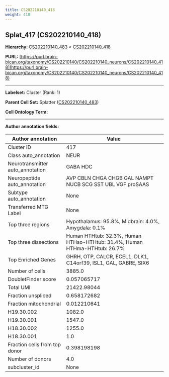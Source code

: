 ```yaml
---
title: CS202210140_418
weight: 418
---
```

## Splat_417 (CS202210140_418)
<b>Hierarchy: </b>
[CS202210140_483](../CS202210140_483) >
[CS202210140_418](../CS202210140_418)

**PURL:** [https://purl.brain-bican.org/taxonomy/CS202210140/CS202210140_neurons/CS202210140_418](https://purl.brain-bican.org/taxonomy/CS202210140/CS202210140_neurons/CS202210140_418)

---


**Labelset:** Cluster (Rank: 1)

**Parent Cell Set:** Splatter ([CS202210140_483](../CS202210140_483))



**Cell Ontology Term:** 

[MARKER GENES.]: #


---

[TRANSFERRED ANNOTATIONS.]: #


[AUTHOR ANNOTATION FIELDS.]: #


**Author annotation fields:**

| Author annotation | Value |
|-------------------|-------|
|Cluster ID|417|
|Class auto_annotation|NEUR|
|Neurotransmitter auto_annotation|GABA HDC|
|Neuropeptide auto_annotation|AVP CBLN CHGA CHGB GAL NAMPT NUCB SCG SST UBL VGF proSAAS|
|Subtype auto_annotation|None|
|Transferred MTG Label|None|
|Top three regions|Hypothalamus: 95.8%, Midbrain: 4.0%, Amygdala: 0.1%|
|Top three dissections|Human HTHtub: 32.3%, Human HTHso-HTHtub: 31.4%, Human HTHma-HTHtub: 26.7%|
|Top Enriched Genes|GHRH, OTP, CALCR, ECEL1, DLK1, C14orf39, ISL1, GAL, GABRE, SIX6|
|Number of cells|3885.0|
|DoubletFinder score|0.057065717|
|Total UMI|21422.98044|
|Fraction unspliced|0.658172682|
|Fraction mitochondrial|0.012210641|
|H19.30.002|1082.0|
|H19.30.001|1547.0|
|H18.30.002|1255.0|
|H18.30.001|1.0|
|Fraction cells from top donor|0.398198198|
|Number of donors|4.0|
|subcluster_id|None|
